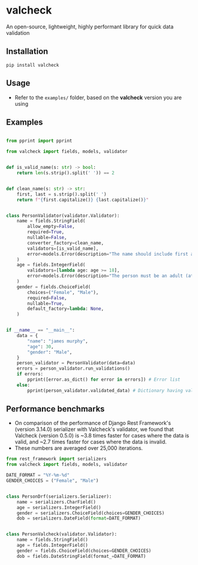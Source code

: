 # valcheck
An open-source, lightweight, highly performant library for quick data validation

## Installation
```
pip install valcheck
```

## Usage
- Refer to the `examples/` folder, based on the **valcheck** version you are using

## Examples
```python

from pprint import pprint

from valcheck import fields, models, validator


def is_valid_name(s: str) -> bool:
    return len(s.strip().split(' ')) == 2


def clean_name(s: str) -> str:
    first, last = s.strip().split(' ')
    return f"{first.capitalize()} {last.capitalize()}"


class PersonValidator(validator.Validator):
    name = fields.StringField(
        allow_empty=False,
        required=True,
        nullable=False,
        converter_factory=clean_name,
        validators=[is_valid_name],
        error=models.Error(description="The name should include first and last name. Eg: `Sundar Pichai`"),
    )
    age = fields.IntegerField(
        validators=[lambda age: age >= 18],
        error=models.Error(description="The person must be an adult (at least 18 years old)"),
    )
    gender = fields.ChoiceField(
        choices=("Female", "Male"),
        required=False,
        nullable=True,
        default_factory=lambda: None,
    )


if __name__ == "__main__":
    data = {
        "name": "james murphy",
        "age": 30,
        "gender": "Male",
    }
    person_validator = PersonValidator(data=data)
    errors = person_validator.run_validations()
    if errors:
        pprint([error.as_dict() for error in errors]) # Error list
    else:
        pprint(person_validator.validated_data) # Dictionary having validated data (by field)
```

## Performance benchmarks
- On comparison of the performance of Django Rest Framework's (version 3.14.0) serializer with Valcheck's
validator, we found that Valcheck (version 0.5.0) is ~3.8 times faster for cases where the data is
valid, and ~2.7 times faster for cases where the data is invalid.
- These numbers are averaged over 25,000 iterations.

```python
from rest_framework import serializers
from valcheck import fields, models, validator

DATE_FORMAT = "%Y-%m-%d"
GENDER_CHOICES = ("Female", "Male")


class PersonDrf(serializers.Serializer):
    name = serializers.CharField()
    age = serializers.IntegerField()
    gender = serializers.ChoiceField(choices=GENDER_CHOICES)
    dob = serializers.DateField(format=DATE_FORMAT)


class PersonValcheck(validator.Validator):
    name = fields.StringField()
    age = fields.IntegerField()
    gender = fields.ChoiceField(choices=GENDER_CHOICES)
    dob = fields.DateStringField(format_=DATE_FORMAT)
```
